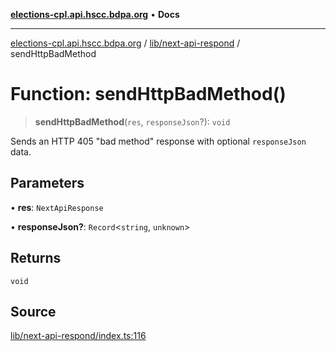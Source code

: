 [**elections-cpl.api.hscc.bdpa.org**](../../../README.md) • **Docs**

***

[elections-cpl.api.hscc.bdpa.org](../../../README.md) / [lib/next-api-respond](../README.md) / sendHttpBadMethod

# Function: sendHttpBadMethod()

> **sendHttpBadMethod**(`res`, `responseJson`?): `void`

Sends an HTTP 405 "bad method" response with optional `responseJson` data.

## Parameters

• **res**: `NextApiResponse`

• **responseJson?**: `Record`\<`string`, `unknown`\>

## Returns

`void`

## Source

[lib/next-api-respond/index.ts:116](https://github.com/nhscc/elections_cpl.api.hscc.bdpa.org/blob/46ed5b306a3fd199be2bd28706c3da03542c6da3/lib/next-api-respond/index.ts#L116)
